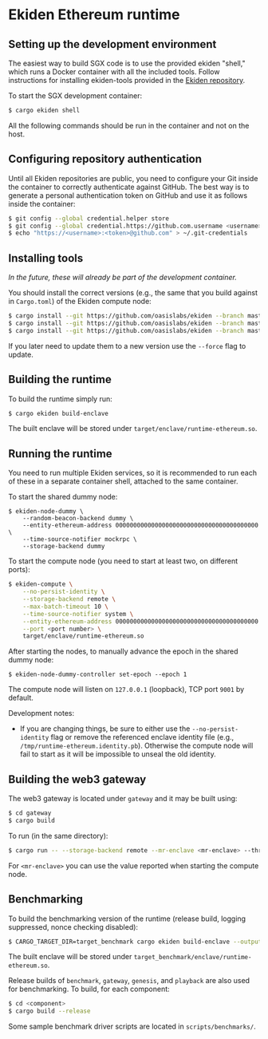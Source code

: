 # Ekiden Ethereum runtime

## Setting up the development environment

The easiest way to build SGX code is to use the provided ekiden "shell,"  which runs a Docker
container with all the included tools. Follow instructions for installing ekiden-tools provided in the [Ekiden repository](https://github.com/oasislabs/ekiden).

To start the SGX development container:
```bash
$ cargo ekiden shell
```

All the following commands should be run in the container and not on the host.

## Configuring repository authentication

Until all Ekiden repositories are public, you need to configure your Git inside the container
to correctly authenticate against GitHub. The best way is to generate a personal authentication
token on GitHub and use it as follows inside the container:
```bash
$ git config --global credential.helper store
$ git config --global credential.https://github.com.username <username>
$ echo "https://<username>:<token>@github.com" > ~/.git-credentials
```

## Installing tools

*In the future, these will already be part of the development container.*

You should install the correct versions (e.g., the same that you build against in `Cargo.toml`)
of the Ekiden compute node:
```bash
$ cargo install --git https://github.com/oasislabs/ekiden --branch master ekiden-tools
$ cargo install --git https://github.com/oasislabs/ekiden --branch master ekiden-compute
$ cargo install --git https://github.com/oasislabs/ekiden --branch master ekiden-node-dummy
```

If you later need to update them to a new version use the `--force` flag to update.

## Building the runtime

To build the runtime simply run:
```bash
$ cargo ekiden build-enclave
```

The built enclave will be stored under `target/enclave/runtime-ethereum.so`.

## Running the runtime

You need to run multiple Ekiden services, so it is recommended to run each of these in a
separate container shell, attached to the same container.

To start the shared dummy node:
```
$ ekiden-node-dummy \
    --random-beacon-backend dummy \
    --entity-ethereum-address 0000000000000000000000000000000000000000 \
    --time-source-notifier mockrpc \
    --storage-backend dummy
```

To start the compute node (you need to start at least two, on different ports):
```bash
$ ekiden-compute \
    --no-persist-identity \
    --storage-backend remote \
    --max-batch-timeout 10 \
    --time-source-notifier system \
    --entity-ethereum-address 0000000000000000000000000000000000000000 \
    --port <port number> \
    target/enclave/runtime-ethereum.so
```

After starting the nodes, to manually advance the epoch in the shared dummy node:
```
$ ekiden-node-dummy-controller set-epoch --epoch 1
```

The compute node will listen on `127.0.0.1` (loopback), TCP port `9001` by default.

Development notes:

* If you are changing things, be sure to either use the `--no-persist-identity` flag or remove the referenced enclave identity file (e.g., `/tmp/runtime-ethereum.identity.pb`). Otherwise the compute node will fail to start as it will be impossible to unseal the old identity.

## Building the web3 gateway

The web3 gateway is located under `gateway` and it may be built using:
```bash
$ cd gateway
$ cargo build
```

To run (in the same directory):
```bash
$ cargo run -- --storage-backend remote --mr-enclave <mr-enclave> --threads <number of threads for http server>
```

For `<mr-enclave>` you can use the value reported when starting the compute node.

## Benchmarking

To build the benchmarking version of the runtime (release build, logging suppressed, nonce checking disabled):
```bash
$ CARGO_TARGET_DIR=target_benchmark cargo ekiden build-enclave --output-identity --cargo-addendum feature.benchmark.addendum --target-dir target_benchmark --release -- --features "benchmark"
```

The built enclave will be stored under `target_benchmark/enclave/runtime-ethereum.so`.

Release builds of `benchmark`, `gateway`, `genesis`, and `playback` are also used for benchmarking. To build, for each component:
```bash
$ cd <component>
$ cargo build --release
```

Some sample benchmark driver scripts are located in `scripts/benchmarks/`.
